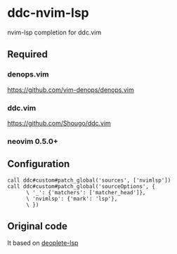 # ddc-nvim-lsp

nvim-lsp completion for ddc.vim


## Required

### denops.vim
https://github.com/vim-denops/denops.vim

### ddc.vim
https://github.com/Shougo/ddc.vim

### neovim 0.5.0+


## Configuration

```vim
call ddc#custom#patch_global('sources', ['nvimlsp'])
call ddc#custom#patch_global('sourceOptions', {
      \ '_': {'matchers': ['matcher_head']},
      \ 'nvimlsp': {'mark': 'lsp'},
      \ })
```

## Original code

It based on [deoplete-lsp](https://github.com/deoplete-plugins/deoplete-lsp)

